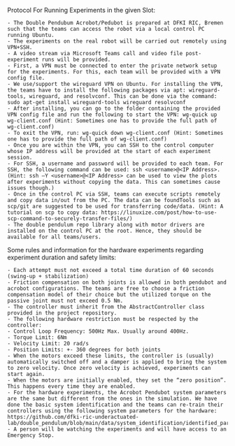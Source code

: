 Protocol For Running Experiments in the given Slot: 

    - The Double Pendubum Acrobot/Pedubot is prepared at DFKI RIC, Bremen such that the teams can access the robot via a local control PC running Ubuntu.  
    - The experiments on the real robot will be carried out remotely using VPN+SSH.  
    - A video stream via Microsoft Teams call and video file post-experiment runs will be provided. 
    - First, a VPN must be connected to enter the private network setup for the experiments. For this, each team will be provided with a VPN config file.  
    - We use/support the wireguard VPN on Ubuntu. For installing the VPN, the teams have to install the following packages via apt: wireguard-tools, wireguard, and resolvconf. This can be done via the command: sudo apt-get install wireguard-tools wireguard resolvconf 
    - After installing, you can go to the folder containing the provided VPN config file and run the following to start the VPN: wg-quick up wg-client.conf (Hint: Sometimes one has to provide the full path of wg-client.conf) 
    - To exit the VPN, run: wg-quick down wg-client.conf (Hint: Sometimes one has to provide the full path of wg-client.conf) 
    - Once you are within the VPN, you can SSH to the control computer whose IP address will be provided at the start of each experiment session.  
    - For SSH, a username and password will be provided to each team. For SSH, the following command can be used: ssh <username>@<IP Address>. (Hint: ssh –Y <username>@<IP Address> can be used to view the plots after experiments without copying the data. This can sometimes cause issues though.) 
    - Once in the control PC via SSH, teams can execute scripts remotely and copy data in/out from the PC. The data can be foundTools such as scp/git are suggested to be used for transferring code/data. (Hint: A tutorial on scp to copy data: https://linuxize.com/post/how-to-use-scp-command-to-securely-transfer-files/) 
    - The double pendulum repo library along with motor drivers are installed on the control PC at the root. Hence, they should be available for all teams/users. 

  

Some rules and information for the hardware experiments regarding experiment duration and safety limits: 

    - Each attempt must not exceed a total time duration of 60 seconds (swing-up + stabilization) 
    - Friction compensation on both joints is allowed in both pendubot and acrobot configurations. The teams are free to choose a friction compensation model of their choice but the utilized torque on the passive joint must not exceed 0.5 Nm. 
    - The controller must inherit from the AbstractController class provided in the project repository. 
    - The following hardware restriction must be respected by the controller: 
    - Control Loop Frequency: 500Hz Max. Usually around 400Hz. 
    - Torque Limit: 6Nm 
    - Velocity Limit: 20 rad/s 
    - Position Limits: +- 360 degrees for both joints 
    - When the motors exceed these limits, the controller is (usually) automatically switched off and a damper is applied to bring the system to zero velocity. Once zero velocity is achieved, experiments can start again. 
    - When the motors are initially enabled, they set the “zero position”. This happens every time they are enabled. 
    - For the hardware experiments, the Acrobot Pendubot system parameters are the same but different from the ones in the simulation. We have done the basic system identification and the teams can re-train their controllers using the following system parameters for the hardware: https://github.com/dfki-ric-underactuated-lab/double_pendulum/blob/main/data/system_identification/identified_parameters/design_C.1/model_1.0/model_parameters.yml
    - A person will be watching the experiments and will have access to an Emergency Stop. 
